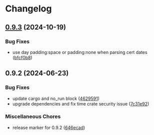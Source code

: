 # Changelog

## [0.9.3](https://github.com/luizfonseca/acme-v2/compare/v0.9.2...v0.9.3) (2024-10-19)


### Bug Fixes

* use day padding:space or padding:none when parsing cert dates ([bfcf0b8](https://github.com/luizfonseca/acme-v2/commit/bfcf0b87c6c6d19cee423c370b350aedf381c47f))

## 0.9.2 (2024-06-23)


### Bug Fixes

* update cargo and no_run block ([4629591](https://github.com/luizfonseca/acme-v2/commit/462959133218bdb690722d9ed47e98df29f7ccfc))
* upgrade dependencies and fix time crate security issue ([7c31e92](https://github.com/luizfonseca/acme-v2/commit/7c31e92a8512649bc63332f58039cf70f74db1c4))


### Miscellaneous Chores

* release marker for 0.9.2 ([646ecad](https://github.com/luizfonseca/acme-v2/commit/646ecada14d00b28ccb3de98948f732028139141))
